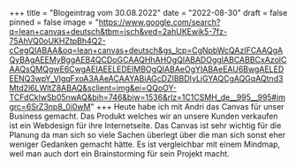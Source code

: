 +++
title = "Blogeintrag vom 30.08.2022"
date = "2022-08-30"
draft = false
pinned = false
image = "https://www.google.com/search?q=lean+canvas+deutsch&tbm=isch&ved=2ahUKEwik5-7fz-75AhVQ0oUKHZtpBh4Q2-cCegQIABAA&oq=lean+canvas+deutsch&gs_lcp=CgNpbWcQAzIFCAAQgAQyBAgAEEMyBggAEB4QCDoGCAAQHhAHOgQIABADOggIABCABBCxAzoICAAQsQMQgwE6CwgAEIAEELEDEIMBOgQIABAeOgYIABAeEAU6BwgAELEDEENQ3wpY_VlgqFxoA3AAeACAAYABiAGcDZIBBDIyLjGYAQCgAQGqAQtnd3Mtd2l6LWltZ8ABAQ&sclient=img&ei=QQoOY-TCFdCklwSb05nwAQ&bih=746&biw=1536&rlz=1C1CSMH_de__995__995#imgrc=6SrZ3np8_0i0wM"
+++
Heute habe ich mit Andri das Canvas für unser Business gemacht. Das Produkt welches wir an unsere Kunden verkaufen ist ein Webdesign für ihre Internetseite. Das Canvas ist sehr wichtig für die Planung da man sich so viele Sachen überlegt über die man sich sonst eher weniger Gedanken gemacht hätte. Es ist vergleichbar mit einem Mindmap, weil man auch dort ein Brainstorming für sein Projekt macht.